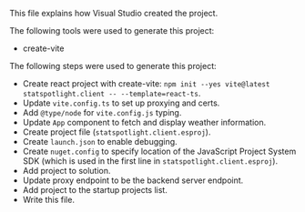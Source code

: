 This file explains how Visual Studio created the project.

The following tools were used to generate this project:
- create-vite

The following steps were used to generate this project:
- Create react project with create-vite: `npm init --yes vite@latest statspotlight.client -- --template=react-ts`.
- Update `vite.config.ts` to set up proxying and certs.
- Add `@type/node` for `vite.config.js` typing.
- Update `App` component to fetch and display weather information.
- Create project file (`statspotlight.client.esproj`).
- Create `launch.json` to enable debugging.
- Create `nuget.config` to specify location of the JavaScript Project System SDK (which is used in the first line in `statspotlight.client.esproj`).
- Add project to solution.
- Update proxy endpoint to be the backend server endpoint.
- Add project to the startup projects list.
- Write this file.
